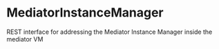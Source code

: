# MediatorInstanceManager
REST interface for addressing the Mediator Instance Manager inside the mediator VM
